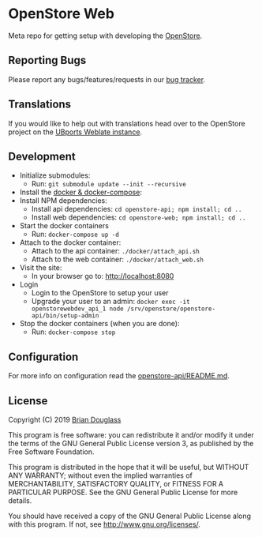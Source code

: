 # OpenStore Web

Meta repo for getting setup with developing the [OpenStore](https://open-store.io/).

## Reporting Bugs

Please report any bugs/features/requests in our [bug tracker](https://gitlab.com/theopenstore/openstore-meta/issues).

## Translations

If you would like to help out with translations head over to the OpenStore
project on the [UBports Weblate instance](https://translate.ubports.com/projects/openstore/open-storeio/).

## Development

* Initialize submodules:
    * Run: `git submodule update --init --recursive`
* Install the [docker & docker-compose](https://docs.docker.com/install/linux/docker-ce/ubuntu/):
* Install NPM dependencies:
    * Install api dependencies: `cd openstore-api; npm install; cd ..`
    * Install web dependencies: `cd openstore-web; npm install; cd ..`
* Start the docker containers
    * Run: `docker-compose up -d`
* Attach to the docker container:
    * Attach to the api container: `./docker/attach_api.sh`
    * Attach to the web container: `./docker/attach_web.sh`
* Visit the site:
    * In your browser go to: [http://localhost:8080](http://localhost:8080/)
* Login
    * Login to the OpenStore to setup your user
    * Upgrade your user to an admin: `docker exec -it openstorewebdev_api_1 node /srv/openstore/openstore-api/bin/setup-admin`
* Stop the docker containers (when you are done):
    * Run: `docker-compose stop`

## Configuration

For more info on configuration read the [openstore-api/README.md](https://gitlab.com/theopenstore/openstore-api/blob/master/README.md).

## License

Copyright (C) 2019 [Brian Douglass](http://bhdouglass.com/)

This program is free software: you can redistribute it and/or modify it under the terms of the GNU General Public License version 3, as published
by the Free Software Foundation.

This program is distributed in the hope that it will be useful, but WITHOUT ANY WARRANTY; without even the implied warranties of MERCHANTABILITY, SATISFACTORY QUALITY, or FITNESS FOR A PARTICULAR PURPOSE.  See the GNU General Public License for more details.

You should have received a copy of the GNU General Public License along with this program.  If not, see <http://www.gnu.org/licenses/>.
